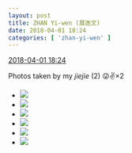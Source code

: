 ```yaml
---
layout: post
title: ZHAN Yi-wen (展逸文)
date: 2018-04-01 18:24
categories: [ 'zhan-yi-wen' ]
---
```


<div class="weibo-info">
  <a href="https://weibo.com/6108090526/Ga5XbDNlX">2018-04-01 18:24</a>
</div>

Photos taken by my *jiejie* (2) :stuck_out_tongue_winking_eye::v:×2

<!-- more -->

<ul class="weibo-pic-list-2">
  <li class="weibo-pic">
    <a href="//wx3.sinaimg.cn/mw690/006FmVn8ly1fpxbw23sjfj313f0qok2a.jpg"><img src="//wx3.sinaimg.cn/thumb150/006FmVn8ly1fpxbw23sjfj313f0qok2a.jpg"/></a>
  </li>
  <li class="weibo-pic">
    <a href="//wx3.sinaimg.cn/mw690/006FmVn8ly1fpxbw4b0wxj313f0qo7fy.jpg"><img src="//wx3.sinaimg.cn/thumb150/006FmVn8ly1fpxbw4b0wxj313f0qo7fy.jpg"/></a>
  </li>
  <li class="weibo-pic">
    <a href="//wx3.sinaimg.cn/mw690/006FmVn8ly1fpxbw63ovxj313f0qowpb.jpg"><img src="//wx3.sinaimg.cn/thumb150/006FmVn8ly1fpxbw63ovxj313f0qowpb.jpg"/></a>
  </li>
  <li class="weibo-pic">
    <a href="//wx1.sinaimg.cn/mw690/006FmVn8ly1fpxbvzvg8nj30qo13fgx8.jpg"><img src="//wx1.sinaimg.cn/thumb150/006FmVn8ly1fpxbvzvg8nj30qo13fgx8.jpg"/></a>
  </li>
  <li class="weibo-pic">
    <a href="//wx2.sinaimg.cn/mw690/006FmVn8ly1fpxbw88etqj313f0qowp5.jpg"><img src="//wx2.sinaimg.cn/thumb150/006FmVn8ly1fpxbw88etqj313f0qowp5.jpg"/></a>
  </li>
  <li class="weibo-pic">
    <a href="//wx4.sinaimg.cn/mw690/006FmVn8ly1fpxbwa2ubpj30qo13f7f2.jpg"><img src="//wx4.sinaimg.cn/thumb150/006FmVn8ly1fpxbwa2ubpj30qo13f7f2.jpg"/></a>
  </li>
</ul>
